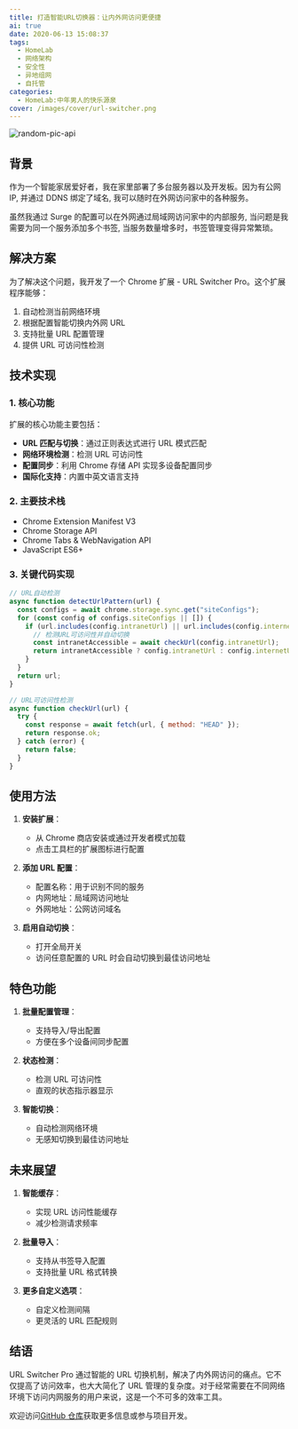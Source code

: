 ```yaml
---
title: 打造智能URL切换器：让内外网访问更便捷
ai: true
date: 2020-06-13 15:08:37
tags:
  - HomeLab
  - 网络架构
  - 安全性
  - 异地组网
  - 自托管
categories:
  - HomeLab:中年男人的快乐源泉
cover: /images/cover/url-switcher.png
---
```


<!-- markdownlint-disable-next-line MD033 -->
<meta name="referrer" content="no-referrer"/>

![random-pic-api](/images/cover/url-switcher.png)

## 背景

作为一个智能家居爱好者，我在家里部署了多台服务器以及开发板。因为有公网 IP, 并通过 DDNS 绑定了域名, 我可以随时在外网访问家中的各种服务。

虽然我通过 Surge 的配置可以在外网通过局域网访问家中的内部服务, 当问题是我需要为同一个服务添加多个书签, 当服务数量增多时，书签管理变得异常繁琐。

## 解决方案

为了解决这个问题，我开发了一个 Chrome 扩展 - URL Switcher Pro。这个扩展程序能够：

1. 自动检测当前网络环境
2. 根据配置智能切换内外网 URL
3. 支持批量 URL 配置管理
4. 提供 URL 可访问性检测

## 技术实现

### 1. 核心功能

扩展的核心功能主要包括：

- **URL 匹配与切换**：通过正则表达式进行 URL 模式匹配
- **网络环境检测**：检测 URL 可访问性
- **配置同步**：利用 Chrome 存储 API 实现多设备配置同步
- **国际化支持**：内置中英文语言支持

### 2. 主要技术栈

- Chrome Extension Manifest V3
- Chrome Storage API
- Chrome Tabs & WebNavigation API
- JavaScript ES6+

### 3. 关键代码实现

```javascript
// URL自动检测
async function detectUrlPattern(url) {
  const configs = await chrome.storage.sync.get("siteConfigs");
  for (const config of configs.siteConfigs || []) {
    if (url.includes(config.intranetUrl) || url.includes(config.internetUrl)) {
      // 检测URL可访问性并自动切换
      const intranetAccessible = await checkUrl(config.intranetUrl);
      return intranetAccessible ? config.intranetUrl : config.internetUrl;
    }
  }
  return url;
}

// URL可访问性检测
async function checkUrl(url) {
  try {
    const response = await fetch(url, { method: "HEAD" });
    return response.ok;
  } catch (error) {
    return false;
  }
}
```

## 使用方法

1. **安装扩展**：

   - 从 Chrome 商店安装或通过开发者模式加载
   - 点击工具栏的扩展图标进行配置

2. **添加 URL 配置**：

   - 配置名称：用于识别不同的服务
   - 内网地址：局域网访问地址
   - 外网地址：公网访问域名

3. **启用自动切换**：
   - 打开全局开关
   - 访问任意配置的 URL 时会自动切换到最佳访问地址

## 特色功能

1. **批量配置管理**：

   - 支持导入/导出配置
   - 方便在多个设备间同步配置

2. **状态检测**：

   - 检测 URL 可访问性
   - 直观的状态指示器显示

3. **智能切换**：

   - 自动检测网络环境
   - 无感知切换到最佳访问地址

## 未来展望

1. **智能缓存**：

   - 实现 URL 访问性能缓存
   - 减少检测请求频率

2. **批量导入**：

   - 支持从书签导入配置
   - 支持批量 URL 格式转换

3. **更多自定义选项**：

   - 自定义检测间隔
   - 更灵活的 URL 匹配规则

## 结语

URL Switcher Pro 通过智能的 URL 切换机制，解决了内外网访问的痛点。它不仅提高了访问效率，也大大简化了 URL 管理的复杂度。对于经常需要在不同网络环境下访问内网服务的用户来说，这是一个不可多的效率工具。

欢迎访问[GitHub 仓库](https://github.com/dong4j/url-switcher-pro)获取更多信息或参与项目开发。
